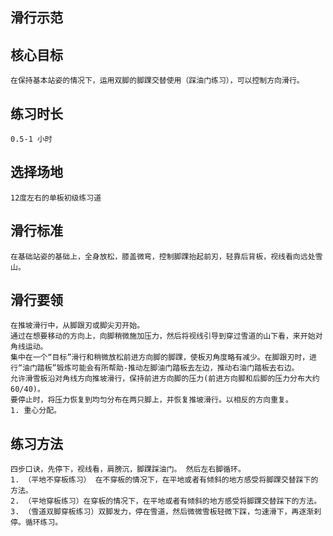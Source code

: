 ## 滑行示范

## 核心目标
    在保持基本站姿的情况下，运用双脚的脚踝交替使用（踩油门练习），可以控制方向滑行。
    
## 练习时长
    0.5-1 小时

## 选择场地
    12度左右的单板初级练习道

## 滑行标准
    在基础站姿的基础上，全身放松，膝盖微弯，控制脚踝抬起前刃，轻靠后背板，视线看向远处雪山。

## 滑行要领
    在推坡滑行中，从脚跟刃或脚尖刃开始。
    通过在想要移动的方向上，向脚稍微施加压力，然后将视线引导到穿过雪道的山下看，来开始对
    角线运动。
    集中在一个“目标”滑行和稍微放松前进方向脚的脚踝，使板刃角度略有减少。在脚跟刃时，进
    行“油门踏板”锻炼可能会有所帮助-推动左脚油门踏板去左边，推动右油门踏板去右边。
    允许滑雪板沿对角线方向推坡滑行，保持前进方向脚的压力(前进方向脚和后脚的压力分布大约
    60/40)。
    要停止时，将压力恢复到均匀分布在两只脚上，并恢复推坡滑行。以相反的方向重复。
    1. 重心分配。
    
## 练习方法
    四步口诀，先停下，视线看，肩膀沉，脚踝踩油门。 然后左右脚循环。
    1. （平地不穿板练习） 在不穿板的情况下，在平地或者有倾斜的地方感受将脚踝交替踩下的方法。
    2. （平地穿板练习）在穿板的情况下，在平地或者有倾斜的地方感受将脚踝交替踩下的方法。
    3. （雪道双脚穿板练习）双脚发力，停在雪道，然后微微雪板轻微下踩，匀速滑下，再逐渐刹停。循环练习。